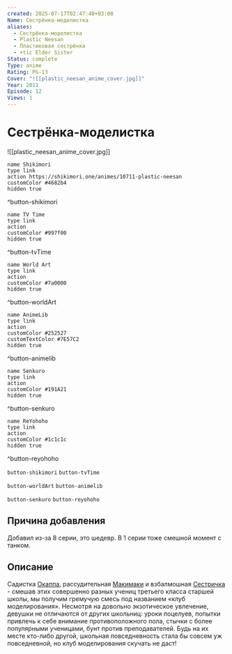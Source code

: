 ```yaml
---
created: 2025-07-17T02:47:40+03:00
Name: Сестрёнка-моделистка
aliases:
  - Сестрёнка-моделистка
  - Plastic Neesan
  - Пластиковая сестрёнка
  - +tic Elder Sister
Status: complete
Type: anime
Rating: PG-13
Cover: "![[plastic_neesan_anime_cover.jpg]]"
Year: 2011
Episode: 12
Views: 1
---
```


# Сестрёнка-моделистка

![[plastic_neesan_anime_cover.jpg]]

```button
name Shikimori
type link
action https://shikimori.one/animes/10711-plastic-neesan
customColor #4682b4
hidden true
```
^button-shikimori

```button
name TV Time
type link
action 
customColor #997f00
hidden true
```
^button-tvTime

```button
name World Art
type link
action 
customColor #7a0000
hidden true
```
^button-worldArt

```button
name AnimeLib
type link
action 
customColor #252527
customTextColor #7E57C2
hidden true
```
^button-animelib

```button
name Senkuro
type link
action 
customColor #191A21
hidden true
```
^button-senkuro

```button
name ReYohoho
type link
action 
customColor #1c1c1c
hidden true
```
^button-reyohoho



`button-shikimori` `button-tvTime`

`button-worldArt` `button-animelib`

`button-senkuro` `button-reyohoho`



## Причина добавления

Добавил из-за 8 серии, это шедевр. В 1 серии тоже смешной момент с танком.


## Описание

Садистка [Окаппа](https://shikimori.one/characters/42721-hazuki-okamoto), рассудительная [Макимаки](https://shikimori.one/characters/42720-makina-sakamaki) и взбалмошная [Сестричка](https://shikimori.one/characters/42719-iroe-genma) - смешав этих совершенно разных учениц третьего класса старшей школы, мы получим гремучую смесь под названием «клуб моделирования». Несмотря на довольно экзотическое увлечение, девушки не отличаются от других школьниц: уроки поцелуев, попытки привлечь к себе внимание противоположного пола, стычки с более популярными ученицами, бунт против преподавателей. Будь на их месте кто-либо другой, школьная повседневность стала бы совсем уж повседневной, но клуб моделирования скучать не даст!
